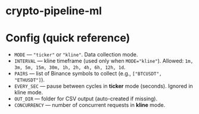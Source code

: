 # crypto-pipeline-ml
# Config (quick reference)

* `MODE` — `"ticker"` or `"kline"`. Data collection mode.
* `INTERVAL` — kline timeframe (used only when `MODE="kline"`). Allowed: `1m, 3m, 5m, 15m, 30m, 1h, 2h, 4h, 6h, 12h, 1d`.
* `PAIRS` — list of Binance symbols to collect (e.g., `["BTCUSDT", "ETHUSDT"]`).
* `EVERY_SEC` — pause between cycles in **ticker** mode (seconds). Ignored in kline mode.
* `OUT_DIR` — folder for CSV output (auto-created if missing).
* `CONCURRENCY` — number of concurrent requests in **kline** mode.
